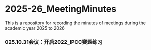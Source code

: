 # 2025-26_MeetingMinutes
This is a repository for recording the minutes of meetings during the academic year 2025 to 2026
### 025.10.31会议：开启2022_IPCC赛题练习
